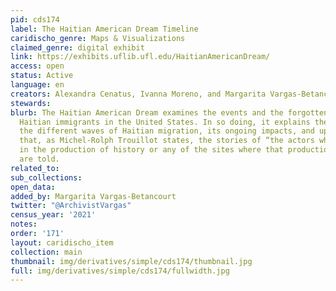 ```yaml
---
pid: cds174
label: The Haitian American Dream Timeline
caridischo_genre: Maps & Visualizations
claimed_genre: digital exhibit
link: https://exhibits.uflib.ufl.edu/HaitianAmericanDream/
access: open
status: Active
language: en
creators: Alexandra Cenatus, Ivanna Moreno, and Margarita Vargas-Betancourt
stewards:
blurb: The Haitian American Dream examines the events and the forgotten stories of
  Haitian immigrants in the United States. In so doing, it explains the reasons behind
  the different waves of Haitian migration, its ongoing impacts, and upheavals so
  that, as Michel-Rolph Trouillot states, the stories of “the actors who participate
  in the production of history or any of the sites where that production” transpired
  are told.
related_to:
sub_collections:
open_data:
added_by: Margarita Vargas-Betancourt
twitter: "@ArchivistVargas"
census_year: '2021'
notes:
order: '171'
layout: caridischo_item
collection: main
thumbnail: img/derivatives/simple/cds174/thumbnail.jpg
full: img/derivatives/simple/cds174/fullwidth.jpg
---
```

